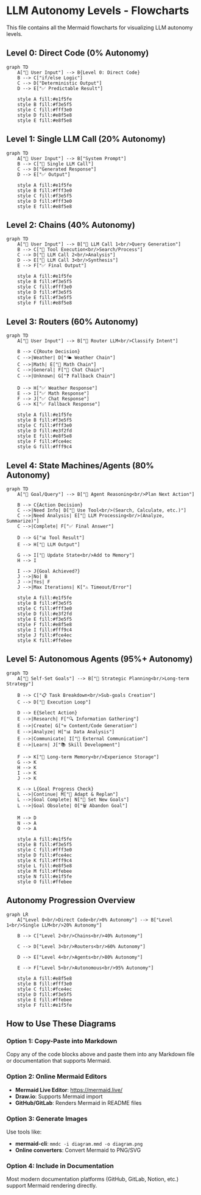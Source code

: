 # LLM Autonomy Levels - Flowcharts

This file contains all the Mermaid flowcharts for visualizing LLM autonomy levels.

## Level 0: Direct Code (0% Autonomy)

```mermaid
graph TD
    A["🏁 User Input"] --> B{Level 0: Direct Code}
    B --> C["if/else Logic"]
    C --> D["Deterministic Output"]
    D --> E["✅ Predictable Result"]
    
    style A fill:#e1f5fe
    style B fill:#f3e5f5
    style C fill:#fff3e0
    style D fill:#e8f5e8
    style E fill:#e8f5e8
```

## Level 1: Single LLM Call (20% Autonomy)

```mermaid
graph TD
    A["🏁 User Input"] --> B["System Prompt"]
    B --> C["🤖 Single LLM Call"]
    C --> D["Generated Response"]
    D --> E["✅ Output"]
    
    style A fill:#e1f5fe
    style B fill:#fff3e0
    style C fill:#f3e5f5
    style D fill:#fff3e0
    style E fill:#e8f5e8
```

## Level 2: Chains (40% Autonomy)

```mermaid
graph TD
    A["🏁 User Input"] --> B["🤖 LLM Call 1<br/>Query Generation"]
    B --> C["🔧 Tool Execution<br/>Search/Process"]
    C --> D["🤖 LLM Call 2<br/>Analysis"]
    D --> E["🤖 LLM Call 3<br/>Synthesis"]
    E --> F["✅ Final Output"]
    
    style A fill:#e1f5fe
    style B fill:#f3e5f5
    style C fill:#fff3e0
    style D fill:#f3e5f5
    style E fill:#f3e5f5
    style F fill:#e8f5e8
```

## Level 3: Routers (60% Autonomy)

```mermaid
graph TD
    A["🏁 User Input"] --> B["🤖 Router LLM<br/>Classify Intent"]
    
    B --> C{Route Decision}
    C -->|Weather| D["🌤️ Weather Chain"]
    C -->|Math| E["🔢 Math Chain"]
    C -->|General| F["💬 Chat Chain"]
    C -->|Unknown| G["❓ Fallback Chain"]
    
    D --> H["✅ Weather Response"]
    E --> I["✅ Math Response"]
    F --> J["✅ Chat Response"]
    G --> K["✅ Fallback Response"]
    
    style A fill:#e1f5fe
    style B fill:#f3e5f5
    style C fill:#fff3e0
    style D fill:#e3f2fd
    style E fill:#e8f5e8
    style F fill:#fce4ec
    style G fill:#fff9c4
```

## Level 4: State Machines/Agents (80% Autonomy)

```mermaid
graph TD
    A["🏁 Goal/Query"] --> B["🧠 Agent Reasoning<br/>Plan Next Action"]
    
    B --> C{Action Decision}
    C -->|Need Info| D["🔧 Use Tool<br/>(Search, Calculate, etc.)"]
    C -->|Need Analysis| E["🤖 LLM Processing<br/>(Analyze, Summarize)"]
    C -->|Complete| F["✅ Final Answer"]
    
    D --> G["📊 Tool Result"]
    E --> H["💭 LLM Output"]
    
    G --> I["📝 Update State<br/>Add to Memory"]
    H --> I
    
    I --> J{Goal Achieved?}
    J -->|No| B
    J -->|Yes| F
    J -->|Max Iterations| K["⚠️ Timeout/Error"]
    
    style A fill:#e1f5fe
    style B fill:#f3e5f5
    style C fill:#fff3e0
    style D fill:#e3f2fd
    style E fill:#f3e5f5
    style F fill:#e8f5e8
    style I fill:#fff9c4
    style J fill:#fce4ec
    style K fill:#ffebee
```

## Level 5: Autonomous Agents (95%+ Autonomy)

```mermaid
graph TD
    A["🎯 Self-Set Goals"] --> B["🧠 Strategic Planning<br/>Long-term Strategy"]
    
    B --> C["📋 Task Breakdown<br/>Sub-goals Creation"]
    C --> D["🔄 Execution Loop"]
    
    D --> E{Select Action}
    E -->|Research| F["🔍 Information Gathering"]
    E -->|Create| G["⚒️ Content/Code Generation"]
    E -->|Analyze| H["📊 Data Analysis"]
    E -->|Communicate| I["💬 External Communication"]
    E -->|Learn| J["📚 Skill Development"]
    
    F --> K["💾 Long-term Memory<br/>Experience Storage"]
    G --> K
    H --> K
    I --> K
    J --> K
    
    K --> L{Goal Progress Check}
    L -->|Continue| M["🔄 Adapt & Replan"]
    L -->|Goal Complete| N["🎯 Set New Goals"]
    L -->|Goal Obsolete| O["🗑️ Abandon Goal"]
    
    M --> D
    N --> A
    O --> A
    
    style A fill:#e1f5fe
    style B fill:#f3e5f5
    style C fill:#fff3e0
    style D fill:#fce4ec
    style K fill:#fff9c4
    style L fill:#e8f5e8
    style M fill:#ffebee
    style N fill:#e1f5fe
    style O fill:#ffebee
```

## Autonomy Progression Overview

```mermaid
graph LR
    A["Level 0<br/>Direct Code<br/>0% Autonomy"] --> B["Level 1<br/>Single LLM<br/>20% Autonomy"]
    
    B --> C["Level 2<br/>Chains<br/>40% Autonomy"]
    
    C --> D["Level 3<br/>Routers<br/>60% Autonomy"]
    
    D --> E["Level 4<br/>Agents<br/>80% Autonomy"]
    
    E --> F["Level 5<br/>Autonomous<br/>95% Autonomy"]
    
    style A fill:#e8f5e8
    style B fill:#fff3e0
    style C fill:#fce4ec
    style D fill:#f3e5f5
    style E fill:#ffebee
    style F fill:#e1f5fe
```

## How to Use These Diagrams

### Option 1: Copy-Paste into Markdown
Copy any of the code blocks above and paste them into any Markdown file or documentation that supports Mermaid.

### Option 2: Online Mermaid Editors
- **Mermaid Live Editor**: https://mermaid.live/
- **Draw.io**: Supports Mermaid import
- **GitHub/GitLab**: Renders Mermaid in README files

### Option 3: Generate Images
Use tools like:
- **mermaid-cli**: `mmdc -i diagram.mmd -o diagram.png`
- **Online converters**: Convert Mermaid to PNG/SVG

### Option 4: Include in Documentation
Most modern documentation platforms (GitHub, GitLab, Notion, etc.) support Mermaid rendering directly.
